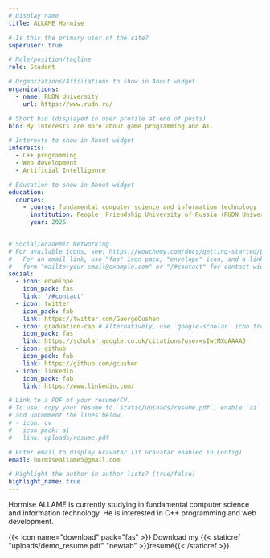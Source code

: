 ```yaml
---
# Display name
title: ALLAME Hormise

# Is this the primary user of the site?
superuser: true

# Role/position/tagline
role: Student

# Organizations/Affiliations to show in About widget
organizations:
  - name: RUDN University
    url: https://www.rudn.ru/

# Short bio (displayed in user profile at end of posts)
bio: My interests are more about game programming and AI.

# Interests to show in About widget
interests:
  - C++ programming
  - Web development
  - Artificial Intelligence

# Education to show in About widget
education:
  courses:
    - course: fundamental computer science and information technology
      institution: People' Friendship University of Russia (RUDN University)
      year: 2025
   

# Social/Academic Networking
# For available icons, see: https://wowchemy.com/docs/getting-started/page-builder/#icons
#   For an email link, use "fas" icon pack, "envelope" icon, and a link in the
#   form "mailto:your-email@example.com" or "/#contact" for contact widget.
social:
  - icon: envelope
    icon_pack: fas
    link: '/#contact'
  - icon: twitter
    icon_pack: fab
    link: https://twitter.com/GeorgeCushen
  - icon: graduation-cap # Alternatively, use `google-scholar` icon from `ai` icon pack
    icon_pack: fas
    link: https://scholar.google.co.uk/citations?user=sIwtMXoAAAAJ
  - icon: github
    icon_pack: fab
    link: https://github.com/gcushen
  - icon: linkedin
    icon_pack: fab
    link: https://www.linkedin.com/

# Link to a PDF of your resume/CV.
# To use: copy your resume to `static/uploads/resume.pdf`, enable `ai` icons in `params.toml`,
# and uncomment the lines below.
# - icon: cv
#   icon_pack: ai
#   link: uploads/resume.pdf

# Enter email to display Gravatar (if Gravatar enabled in Config)
email: hormiseallame5@gmail.com

# Highlight the author in author lists? (true/false)
highlight_name: true
---
```


 Hormise ALLAME is currently studying in fundamental computer science and information technology. He is interested in C++ programming and web development.

{{< icon name="download" pack="fas" >}} Download my {{< staticref "uploads/demo_resume.pdf" "newtab" >}}resumé{{< /staticref >}}.

